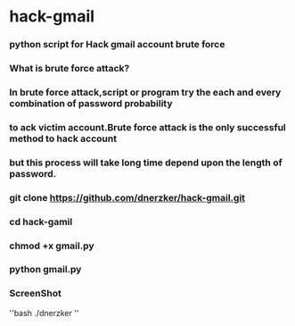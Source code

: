 # hack-gmail
### python script for Hack gmail account brute force 

###  What is brute force attack?
### In brute force attack,script or program try the each and every combination of password probability 
### to ack victim account.Brute force attack is the only successful method to hack account
### but this process will take long time depend upon the length of password.

### git clone https://github.com/dnerzker/hack-gmail.git
    
### cd hack-gamil

### chmod +x gmail.py

### python gmail.py

### ScreenShot


''bash
./dnerzker ''

